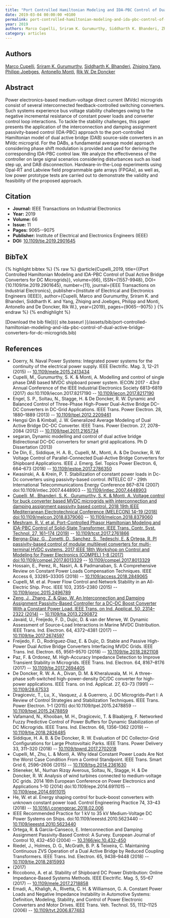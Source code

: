 ```yaml
---
title: "Port Controlled Hamiltonian Modeling and IDA-PBC Control of Dual Active Bridge Converters for DC Microgrids"
date: 2019-03-04 00:00:00 +0100
permalink: port-controlled-hamiltonian-modeling-and-ida-pbc-control-of-dual-active-bridge-converters-for-dc-microgrids
year: 2019
authors: Marco Cupelli, Sriram K. Gurumurthy, Siddharth K. Bhanderi, Zhiqing Yang, Philipp Joebges, Antonello Monti, Rik W. De Doncker
category: articles
---
```

 
## Authors
[Marco Cupelli](authors/marco-cupelli), [Sriram K. Gurumurthy](authors/sriram-karthik-gurumurthy), [Siddharth K. Bhanderi](authors/siddharth-kiranbhai-bhanderi), [Zhiqing Yang](authors/zhiqing-yang), [Philipp Joebges](authors/philipp-joebges), [Antonello Monti](authors/antonello-monti), [Rik W. De Doncker](authors/rik-w-de-doncker)
 
## Abstract
Power electronics-based medium-voltage direct current (MVdc) microgrids consist of several interconnected feedback-controlled switching converters. Such systems experience bus voltage stability challenges owing to the negative incremental resistance of constant power loads and converter control loop interactions. To tackle the stability challenges, this paper presents the application of the interconnection and damping assignment passivity-based control (IDA-PBC) approach to the port-controlled Hamiltonian model of dual active bridge (DAB) source-side converters in an MVdc microgrid. For the DABs, a fundamental average model approach considering phase shift modulation is provided and used for deriving the corresponding IDA-PBC control law. We analyze the effectiveness of the controller on large signal scenarios considering disturbances such as load step up, and DAB disconnection. Hardware-in-the-Loop experiments using Opal-RT and Labview field programmable gate arrays (FPGAs), as well as, low power prototype tests are carried out to demonstrate the validity and feasibility of the proposed approach.
 
## Citation
- **Journal:** IEEE Transactions on Industrial Electronics
- **Year:** 2019
- **Volume:** 66
- **Issue:** 11
- **Pages:** 9065--9075
- **Publisher:** Institute of Electrical and Electronics Engineers (IEEE)
- **DOI:** [10.1109/tie.2019.2901645](https://doi.org/10.1109/tie.2019.2901645)
 
## BibTeX
{% highlight bibtex %}
{% raw %}
@article{Cupelli_2019,
  title={{Port Controlled Hamiltonian Modeling and IDA-PBC Control of Dual Active Bridge Converters for DC Microgrids}},
  volume={66},
  ISSN={1557-9948},
  DOI={10.1109/tie.2019.2901645},
  number={11},
  journal={IEEE Transactions on Industrial Electronics},
  publisher={Institute of Electrical and Electronics Engineers (IEEE)},
  author={Cupelli, Marco and Gurumurthy, Sriram K. and Bhanderi, Siddharth K. and Yang, Zhiqing and Joebges, Philipp and Monti, Antonello and De Doncker, Rik W.},
  year={2019},
  pages={9065--9075}
}
{% endraw %}
{% endhighlight %}
 
[Download the bib file]({{ site.baseurl }}/assets/bib/port-controlled-hamiltonian-modeling-and-ida-pbc-control-of-dual-active-bridge-converters-for-dc-microgrids.bib)
 
## References
- Doerry, N. Naval Power Systems: Integrated power systems for the continuity of the electrical power supply. IEEE Electrific. Mag. 3, 12–21 (2015) -- [10.1109/mele.2015.2413434](https://doi.org/10.1109/mele.2015.2413434)
- Cupelli, M., Gurumurthy, S. K. & Monti, A. Modelling and control of single phase DAB based MVDC shipboard power system. IECON 2017 - 43rd Annual Conference of the IEEE Industrial Electronics Society 6813–6819 (2017) doi:10.1109/iecon.2017.8217190 -- [10.1109/iecon.2017.8217190](https://doi.org/10.1109/iecon.2017.8217190)
- Engel, S. P., Soltau, N., Stagge, H. & De Doncker, R. W. Dynamic and Balanced Control of Three-Phase High-Power Dual-Active Bridge DC–DC Converters in DC-Grid Applications. IEEE Trans. Power Electron. 28, 1880–1889 (2013) -- [10.1109/tpel.2012.2209461](https://doi.org/10.1109/tpel.2012.2209461)
- Hengsi Qin & Kimball, J. W. Generalized Average Modeling of Dual Active Bridge DC–DC Converter. IEEE Trans. Power Electron. 27, 2078–2084 (2012) -- [10.1109/tpel.2011.2165734](https://doi.org/10.1109/tpel.2011.2165734)
- segaran, Dynamic modelling and control of dual active bridge Bidirectional DC&#x2013;DC converters for smart grid applications. Ph D Dissertation (2013)
- De Din, E., Siddique, H. A. B., Cupelli, M., Monti, A. & De Doncker, R. W. Voltage Control of Parallel-Connected Dual-Active Bridge Converters for Shipboard Applications. IEEE J. Emerg. Sel. Topics Power Electron. 6, 664–673 (2018) -- [10.1109/jestpe.2017.2786350](https://doi.org/10.1109/jestpe.2017.2786350)
- Kwasinski, A. & Krein, P. T. Stabilization of constant power loads in Dc-Dc converters using passivity-based control. INTELEC 07 - 29th International Telecommunications Energy Conference 867–874 (2007) doi:10.1109/intlec.2007.4448903 -- [10.1109/intlec.2007.4448903](https://doi.org/10.1109/intlec.2007.4448903)
- [Cupelli, M., Bhanderi, S. K., Gurumurthy, S. K. & Monti, A. Voltage control for buck converter based MVDC microgrids with interconnection and damping assignment passivity based control. 2018 19th IEEE Mediterranean Electrotechnical Conference (MELECON) 14–19 (2018) doi:10.1109/melcon.2018.8379060](voltage-control-for-buck-converter-based-mvdc-microgrids-with-interconnection-and-damping-assignment-passivity-based-control) -- [10.1109/melcon.2018.8379060](https://doi.org/10.1109/melcon.2018.8379060)
- [Meshram, R. V. et al. Port-Controlled Phasor Hamiltonian Modeling and IDA-PBC Control of Solid-State Transformer. IEEE Trans. Contr. Syst. Technol. 27, 161–174 (2019)](port-controlled-phasor-hamiltonian-modeling-and-ida-pbc-control-of-solid-state-transformer) -- [10.1109/tcst.2017.2761866](https://doi.org/10.1109/tcst.2017.2761866)
- [Bergna-Diaz, G., Zonetti, D., Sanchez, S., Tedeschi, E. & Ortega, R. PI passivity-based control of modular multilevel converters for multi-terminal HVDC systems. 2017 IEEE 18th Workshop on Control and Modeling for Power Electronics (COMPEL) 1–8 (2017) doi:10.1109/compel.2017.8013329](pi-passivity-based-control-of-modular-multilevel-converters-for-multi-terminal-hvdc-systems) -- [10.1109/compel.2017.8013329](https://doi.org/10.1109/compel.2017.8013329)
- Hossain, E., Perez, R., Nasiri, A. & Padmanaban, S. A Comprehensive Review on Constant Power Loads Compensation Techniques. IEEE Access 6, 33285–33305 (2018) -- [10.1109/access.2018.2849065](https://doi.org/10.1109/access.2018.2849065)
- Cupelli, M. et al. Power Flow Control and Network Stability in an All-Electric Ship. Proc. IEEE 103, 2355–2380 (2015) -- [10.1109/jproc.2015.2496789](https://doi.org/10.1109/jproc.2015.2496789)
- [Zeng, J., Zhang, Z. & Qiao, W. An Interconnection and Damping Assignment Passivity-Based Controller for a DC–DC Boost Converter With a Constant Power Load. IEEE Trans. on Ind. Applicat. 50, 2314–2322 (2014)](an-interconnection-and-damping-assignment-passivity-based-controller-for-a-dc-dc-boost-converter-with-a-constant-power-load) -- [10.1109/tia.2013.2290872](https://doi.org/10.1109/tia.2013.2290872)
- Javaid, U., Freijedo, F. D., Dujic, D. & van der Merwe, W. Dynamic Assessment of Source–Load Interactions in Marine MVDC Distribution. IEEE Trans. Ind. Electron. 64, 4372–4381 (2017) -- [10.1109/tie.2017.2674597](https://doi.org/10.1109/tie.2017.2674597)
- Freijedo, F. D., Rodriguez-Diaz, E. & Dujic, D. Stable and Passive High-Power Dual Active Bridge Converters Interfacing MVDC Grids. IEEE Trans. Ind. Electron. 65, 9561–9570 (2018) -- [10.1109/tie.2018.2821108](https://doi.org/10.1109/tie.2018.2821108)
- Paz, F. & Ordonez, M. High-Accuracy Impedance Detection to Improve Transient Stability in Microgrids. IEEE Trans. Ind. Electron. 64, 8167–8176 (2017) -- [10.1109/tie.2017.2694405](https://doi.org/10.1109/tie.2017.2694405)
- De Doncker, R. W. A. A., Divan, D. M. & Kheraluwala, M. H. A three-phase soft-switched high-power-density DC/DC converter for high-power applications. IEEE Trans. on Ind. Applicat. 27, 63–73 (1991) -- [10.1109/28.67533](https://doi.org/10.1109/28.67533)
- Dragicevic, T., Lu, X., Vasquez, J. & Guerrero, J. DC Microgrids–Part I: A Review of Control Strategies and Stabilization Techniques. IEEE Trans. Power Electron. 1–1 (2015) doi:10.1109/tpel.2015.2478859 -- [10.1109/tpel.2015.2478859](https://doi.org/10.1109/tpel.2015.2478859)
- Vafamand, N., Khooban, M. H., Dragicevic, T. & Blaabjerg, F. Networked Fuzzy Predictive Control of Power Buffers for Dynamic Stabilization of DC Microgrids. IEEE Trans. Ind. Electron. 66, 1356–1362 (2019) -- [10.1109/tie.2018.2826485](https://doi.org/10.1109/tie.2018.2826485)
- Siddique, H. A. B. & De Doncker, R. W. Evaluation of DC Collector-Grid Configurations for Large Photovoltaic Parks. IEEE Trans. Power Delivery 33, 311–320 (2018) -- [10.1109/tpwrd.2017.2702018](https://doi.org/10.1109/tpwrd.2017.2702018)
- Cupelli, M., Zhu, L. & Monti, A. Why Ideal Constant Power Loads Are Not the Worst Case Condition From a Control Standpoint. IEEE Trans. Smart Grid 6, 2596–2606 (2015) -- [10.1109/tsg.2014.2361630](https://doi.org/10.1109/tsg.2014.2361630)
- Stieneker, M., Nurhan Rizqy Averous, Soltau, N., Stagge, H. & De Doncker, R. W. Analysis of wind turbines connected to medium-voltage DC grids. 2014 16th European Conference on Power Electronics and Applications 1–10 (2014) doi:10.1109/epe.2014.6911015 -- [10.1109/epe.2014.6911015](https://doi.org/10.1109/epe.2014.6911015)
- He, W. et al. Energy shaping control for buck–boost converters with unknown constant power load. Control Engineering Practice 74, 33–43 (2018) -- [10.1016/j.conengprac.2018.02.006](https://doi.org/10.1016/j.conengprac.2018.02.006)
- IEEE Recommended Practice for 1 kV to 35 kV Medium-Voltage DC Power Systems on Ships. doi:10.1109/ieeestd.2010.5623440 -- [10.1109/ieeestd.2010.5623440](https://doi.org/10.1109/ieeestd.2010.5623440)
- Ortega, R. & García-Canseco, E. Interconnection and Damping Assignment Passivity-Based Control: A Survey. European Journal of Control 10, 432–450 (2004) -- [10.3166/ejc.10.432-450](https://doi.org/10.3166/ejc.10.432-450)
- Riedel, J., Holmes, D. G., McGrath, B. P. & Teixeira, C. Maintaining Continuous ZVS Operation of a Dual Active Bridge by Reduced Coupling Transformers. IEEE Trans. Ind. Electron. 65, 9438–9448 (2018) -- [10.1109/tie.2018.2815993](https://doi.org/10.1109/tie.2018.2815993)
- (2017)
- Riccobono, A. et al. Stability of Shipboard DC Power Distribution: Online Impedance-Based Systems Methods. IEEE Electrific. Mag. 5, 55–67 (2017) -- [10.1109/mele.2017.2718858](https://doi.org/10.1109/mele.2017.2718858)
- Emadi, A., Khaligh, A., Rivetta, C. H. & Williamson, G. A. Constant Power Loads and Negative Impedance Instability in Automotive Systems: Definition, Modeling, Stability, and Control of Power Electronic Converters and Motor Drives. IEEE Trans. Veh. Technol. 55, 1112–1125 (2006) -- [10.1109/tvt.2006.877483](https://doi.org/10.1109/tvt.2006.877483)


